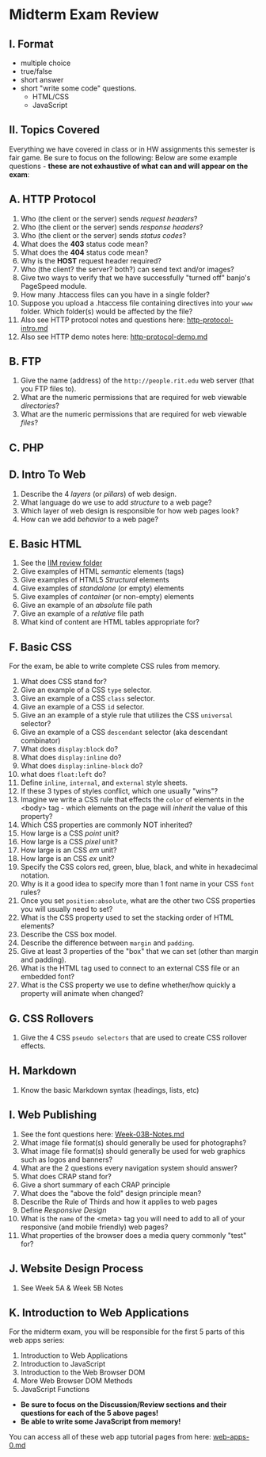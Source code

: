 # Midterm Exam Review

## I. Format
- multiple choice
- true/false
- short answer
- short "write some code" questions.
    - HTML/CSS
    - JavaScript

## II. Topics Covered
Everything we have covered in class or in HW assignments this semester is fair game. Be sure to focus on the following:
Below are some example questions - **these are not exhaustive of what can and will appear on the exam**:

## A. HTTP Protocol
1. Who (the client or the server) sends *request headers*?
1. Who (the client or the server) sends *response headers*?
1. Who (the client or the server) sends *status codes*?
1. What does the **403** status code mean?
1. What does the **404** status code mean?
1. Why is the **HOST** request header required?
1. Who (the client? the server? both?) can send text and/or images?
1. Give two ways to verify that we have successfully "turned off" banjo's PageSpeed module.
1. How many .htaccess files can you have in a single folder?
1. Suppose you upload a .htaccess file containing directives into your `www` folder. Which folder(s) would be affected by the file?
1. Also see HTTP protocol notes and questions here: [http-protocol-intro.md](./http-protocol-intro.md)
1. Also see HTTP demo notes here: [http-protocol-demo.md](./http-protocol-demo.md)

## B. FTP
1. Give the name (address) of the `http://people.rit.edu` web server (that you FTP files to).
1. What are the numeric permissions that are required for web viewable *directories*?
1. What are the numeric permissions that are required for web viewable *files*?

## C. PHP

## D. Intro To Web
1. Describe the 4 *layers* (or *pillars*) of web design.
1. What language do we use to add *structure* to a web page?
1. Which layer of web design is responsible for how web pages look?
1. How can we add *behavior* to a web page?


## E. Basic HTML
1. See the [IIM review folder](https://github.com/tonethar/IGME-230-GDD-2017-Fall/tree/master/IIM-Web-Review)
1. Give examples of HTML *semantic* elements (tags)
1. Give examples of HTML5 *Structural* elements
1. Give examples of *standalone* (or empty) elements
1. Give examples of *container* (or non-empty) elements
1. Give an example of an *absolute* file path
1. Give an example of a *relative* file path
1. What kind of content are HTML tables appropriate for?


## F. Basic CSS
For the exam, be able to write complete CSS rules from memory.

1. What does CSS stand for?
1. Give an example of a CSS `type` selector.
1. Give an example of a CSS `class` selector.
1. Give an example of a CSS `id` selector.
1. Give an an example of a style rule that utilizes the CSS `universal` selector?
1. Give an example of a CSS `descendant` selector (aka descendant combinator)
1. What does `display:block` do?
1. What does `display:inline` do?
1. What does `display:inline-block` do?
1. what does `float:left` do?
1. Define `inline`, `internal`, and `external` style sheets.
1. If these 3 types of styles conflict, which one usually "wins"?
1. Imagine we write a CSS rule that effects the `color` of elements in the &lt;body> tag - which elements on the page will *inherit* the value of this property? 
1. Which CSS properties are commonly NOT inherited?
1. How large is a CSS *point* unit?
1. How large is a CSS *pixel* unit?
1. How large is an CSS *em* unit?
1. How large is an CSS *ex* unit?
1. Specify the CSS colors red, green, blue, black, and white in hexadecimal notation.
1. Why is it a good idea to specify more than 1 font name in your CSS `font` rules?
1. Once you set `position:absolute`, what are the other two CSS properties you will usually need to set?
1. What is the CSS property used to set the stacking order of HTML elements?
1. Describe the CSS box model.
1. Describe the difference between `margin` and `padding`.
1. Give at least 3 properties of the "box" that we can set (other than margin and padding).
1. What is the HTML tag used to connect to an external CSS file or an embedded font?
1. What is the CSS property we use to define whether/how quickly a property will animate when changed?


## G. CSS Rollovers
1. Give the 4 CSS `pseudo selectors` that are used to create CSS rollover effects.

## H. Markdown
1. Know the basic Markdown syntax (headings, lists, etc)

## I. Web Publishing
1. See the font questions here: [Week-03B-Notes.md](../weekly/Week-03B-Notes.md)
1. What image file format(s) should generally be used for photographs?
1. What image file format(s) should generally be used for web graphics such as logos and banners?
1. What are the 2 questions every navigation system should answer?
1. What does CRAP stand for?
1. Give a short summary of each CRAP principle
1. What does the "above the fold" design principle mean?
1. Describe the Rule of Thirds and how it applies to web pages
1. Define *Responsive Design*
1. What is the `name` of the &lt;meta> tag you will need to add to all of your responsive (and mobile friendly) web pages?
1. What properties of the browser does a media query commonly "test" for?

## J. Website Design Process
1. See Week 5A & Week 5B Notes

## K. Introduction to Web Applications
For the midterm exam, you will be responsible for the first 5 parts of this web apps series:

1. Introduction to Web Applications
2. Introduction to JavaScript
3. Introduction to the Web Browser DOM
4. More Web Browser DOM Methods
5. JavaScript Functions


- **Be sure to focus on the Discussion/Review sections and their questions for each of the 5 above pages!**
- **Be able to write some JavaScript from memory!**

You can access all of these web app tutorial pages from here: 
[web-apps-0.md](./web-apps-0.md)
